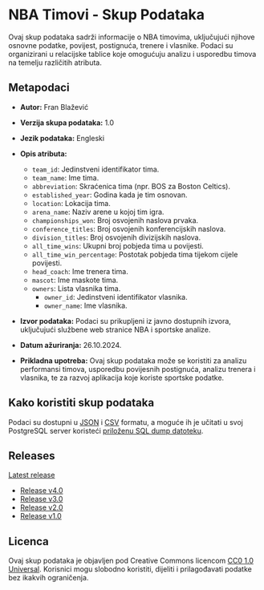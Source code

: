 # NBA Timovi - Skup Podataka

Ovaj skup podataka sadrži informacije o NBA timovima, uključujući njihove osnovne podatke, povijest, postignuća, trenere i vlasnike. Podaci su organizirani u relacijske tablice koje omogućuju analizu i usporedbu timova na temelju različitih atributa.

## Metapodaci

- **Autor:** Fran Blažević
- **Verzija skupa podataka:** 1.0
- **Jezik podataka:** Engleski
- **Opis atributa:**

  - `team_id`: Jedinstveni identifikator tima.
  - `team_name`: Ime tima.
  - `abbreviation`: Skraćenica tima (npr. BOS za Boston Celtics).
  - `established_year`: Godina kada je tim osnovan.
  - `location`: Lokacija tima.
  - `arena_name`: Naziv arene u kojoj tim igra.
  - `championships_won`: Broj osvojenih naslova prvaka.
  - `conference_titles`: Broj osvojenih konferencijskih naslova.
  - `division_titles`: Broj osvojenih divizijskih naslova.
  - `all_time_wins`: Ukupni broj pobjeda tima u povijesti.
  - `all_time_win_percentage`: Postotak pobjeda tima tijekom cijele povijesti.
  - `head_coach`: Ime trenera tima.
  - `mascot`: Ime maskote tima.
  - `owners`: Lista vlasnika tima.
    - `owner_id`: Jedinstveni identifikator vlasnika.
    - `owner_name`: Ime vlasnika.

- **Izvor podataka:** Podaci su prikupljeni iz javno dostupnih izvora, uključujući službene web stranice NBA i sportske analize.

- **Datum ažuriranja:** 26.10.2024.

- **Prikladna upotreba:** Ovaj skup podataka može se koristiti za analizu performansi timova, usporedbu povijesnih postignuća, analizu trenera i vlasnika, te za razvoj aplikacija koje koriste sportske podatke.

## Kako koristiti skup podataka

Podaci su dostupni u [JSON](nba-teams.json) i [CSV](nba-teams.csv) formatu, a moguće ih je učitati u svoj PostgreSQL server koristeći [priloženu SQL dump datoteku](nba_teams_db_dump.sql).

## Releases

[Latest release](https://github.com/fran-bl/nba-teams-dataset/releases/latest)

- [Release v4.0](https://github.com/fran-bl/nba-teams-dataset/releases/tag/v4.0)
- [Release v3.0](https://github.com/fran-bl/nba-teams-dataset/releases/tag/v3.0)
- [Release v2.0](https://github.com/fran-bl/nba-teams-dataset/releases/tag/v2.0)
- [Release v1.0](https://github.com/fran-bl/nba-teams-dataset/releases/tag/v1.0)

## Licenca

Ovaj skup podataka je objavljen pod Creative Commons licencom [CC0 1.0 Universal](https://creativecommons.org/publicdomain/zero/1.0/). Korisnici mogu slobodno koristiti, dijeliti i prilagođavati podatke bez ikakvih ograničenja.
